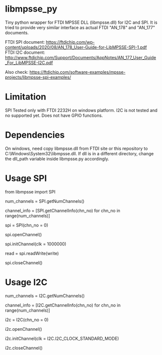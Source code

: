 # libmpsse_py
Tiny python wrapper for FTDI MPSSE DLL (libmpsse.dll) for I2C and SPI.
It is tried to provide very similar interface as actual FTDI "AN_178" and "AN_177" documents.

FTDI SPI document: https://ftdichip.com/wp-content/uploads/2020/08/AN_178_User-Guide-for-LibMPSSE-SPI-1.pdf
FTDI I2C document: http://www.ftdichip.com/Support/Documents/AppNotes/AN_177_User_Guide_For_LibMPSSE-I2C.pdf

Also check: https://ftdichip.com/software-examples/mpsse-projects/libmpsse-spi-examples/

# Limitation
SPI Tested only with FTDI 2232H on windows platform.
I2C is not tested and no supported yet.
Does not have GPIO functions.

# Dependencies
On windows, need copy libmpsse.dll from FTDI site or this repository to C:\Windows\System32\libmpsse.dll.
If dll is in a different directory, change the dll_path variable inside libmpsse.py accordingly.

# Usage SPI

from libmpsse import SPI

num_channels = SPI.getNumChannels()

channel_info = [SPI.getChannelInfo(chn_no) for chn_no in range(num_channels)]

spi = SPI(chn_no = 0)

spi.openChannel()

spi.initChannel(clk = 1000000)

read = spi.readWrite(write)

spi.closeChannel()

# Usage I2C

num_channels = I2C.getNumChannels()

channel_info = [I2C.getChannelInfo(chn_no) for chn_no in range(num_channels)]

i2c = I2C(chn_no = 0)

i2c.openChannel()

i2c.initChannel(clk = I2C.I2C_CLOCK_STANDARD_MODE)

i2c.closeChannel()

